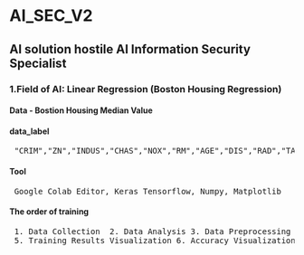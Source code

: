 # AI_SEC_V2
## AI solution hostile AI Information Security Specialist 
### 1.Field of AI: Linear Regression (Boston Housing Regression)  
#### Data - Bostion Housing Median Value  
#### data_label 
<pre>
 "CRIM","ZN","INDUS","CHAS","NOX","RM","AGE","DIS","RAD","TAX","PTRATIO","B","LSTAT"  
</pre>
#### Tool  
<pre>
 Google Colab Editor, Keras Tensorflow, Numpy, Matplotlib  
</pre>
#### The order of training  
<pre>
 1. Data Collection  2. Data Analysis 3. Data Preprocessing 4. Sequential Model Construction   
 5. Training Results Visualization 6. Accuracy Visualization 7. Accuracy Quantification  
</pre>
